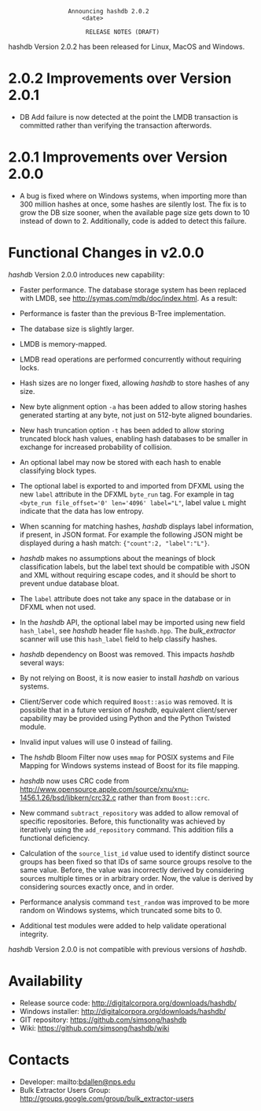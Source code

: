                      Announcing hashdb 2.0.2
                         <date>

                          RELEASE NOTES (DRAFT)

hashdb Version 2.0.2 has been released for Linux, MacOS and Windows.

# 2.0.2 Improvements over Version 2.0.1
* DB Add failure is now detected at the point the LMDB transaction is committed
rather than verifying the transaction afterwords.

# 2.0.1 Improvements over Version 2.0.0
* A bug is fixed where on Windows systems, when importing more than 300 million hashes at once, some hashes are silently lost.
The fix is to grow the DB size sooner, when the available page size gets down to 10 instead of down to 2.  Additionally, code is added to detect this failure.

# Functional Changes in v2.0.0
_hashdb_ Version 2.0.0 introduces new capability:

* Faster performance.  The database storage system has been replaced with LMDB, see http://symas.com/mdb/doc/index.html.  As a result:
 * Performance is faster than the previous B-Tree implementation.
 * The database size is slightly larger.
 * LMDB is memory-mapped.
 * LMDB read operations are performed concurrently without requiring locks.
 * Hash sizes are no longer fixed, allowing _hashdb_ to store hashes of any size.

* New byte alignment option `-a` has been added to allow storing hashes generated starting at any byte, not just on 512-byte aligned boundaries.

* New hash truncation option `-t` has been added to allow storing truncated block hash values, enabling hash databases to be smaller in exchange for increased probability of collision.

* An optional label may now be stored with each hash to enable classifying block types.
 * The optional label is exported to and imported from DFXML using the new `label` attribute in the DFXML `byte_run` tag.  For example in tag `<byte_run file_offset='0' len='4096' label="L"`, label value `L` might indicate that the data has low entropy.
 * When scanning for matching hashes, _hashdb_ displays label information, if present, in JSON format.  For example the following JSON might be displayed during a hash match: `{"count":2, "label":"L"}`.
 * _hashdb_ makes no assumptions about the meanings of block classification labels, but the label text should be compatible with JSON and XML without requiring escape codes, and it should be short to prevent undue database bloat.
 * The `label` attribute does not take any space in the database or in DFXML when not used.
 * In the _hashdb_ API, the optional label may be imported using new field `hash_label`, see _hashdb_ header file `hashdb.hpp`.  The _bulk\_extractor_ scanner will use this `hash_label` field to help classify hashes.

* _hashdb_ dependency on Boost was removed.  This impacts _hashdb_ several ways:
 * By not relying on Boost, it is now easier to install _hashdb_ on various systems.
 * Client/Server code which required `Boost::asio` was removed.
It is possible that in a future version of _hashdb_, equivalent client/server capability may be provided using Python and the Python Twisted module.
 * Invalid input values will use 0 instead of failing.
 * The _hshdb_ Bloom Filter now uses `mmap` for POSIX systems and File Mapping for Windows systems instead of Boost for its file mapping.
 * _hashdb_ now uses CRC code from http://www.opensource.apple.com/source/xnu/xnu-1456.1.26/bsd/libkern/crc32.c rather than from `Boost::crc`.

* New command `subtract_repository` was added to allow removal of specific repositories.  Before, this functionality was achieved by iteratively using the `add_repository` command.  This addition fills a functional deficiency.

* Calculation of the `source_list_id` value used to identify distinct source groups has been fixed so that IDs of same source groups resolve to the same value.  Before, the value was incorrectly derived by considering sources multiple times or in arbitrary order.  Now, the value is derived by considering sources exactly once, and in order.  

* Performance analysis command `test_random` was improved to be more random on Windows systems, which truncated some bits to 0.

* Additional test modules were added to help validate operational integrity.

_hashdb_ Version 2.0.0 is not compatible with previous versions of _hashdb_.

Availability
============
* Release source code: http://digitalcorpora.org/downloads/hashdb/
* Windows installer: http://digitalcorpora.org/downloads/hashdb/
* GIT repository: https://github.com/simsong/hashdb
* Wiki: https://github.com/simsong/hashdb/wiki

Contacts
========
* Developer: mailto:bdallen@nps.edu
* Bulk Extractor Users Group: http://groups.google.com/group/bulk_extractor-users
